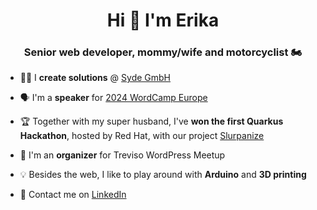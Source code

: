 <h1 align="center">Hi 👋 I'm Erika</h1>
<h3 align="center">Senior web developer, mommy/wife and motorcyclist 🏍</h3>

- 👩‍💻 I **create solutions** @ [Syde GmbH](https://syde.com)

- 🗣️ I'm a **speaker** for [2024 WordCamp Europe](https://europe.wordcamp.org/2024/session/legacy-to-block-an-indepth-look-at-migrating-a-legacy-website-to-gutenberg/)

- 🏆 Together with my super husband, I've **won the first Quarkus Hackathon**, hosted by Red Hat, with our project [Slurpanize](https://devpost.com/software/slurpanize)

- 🤗 I'm an **organizer** for Treviso WordPress Meetup

- 💡 Besides the web, I like to play around with **Arduino** and **3D printing**

- 🤝 Contact me on [LinkedIn](https://linkedin.com/in/erikagili)



